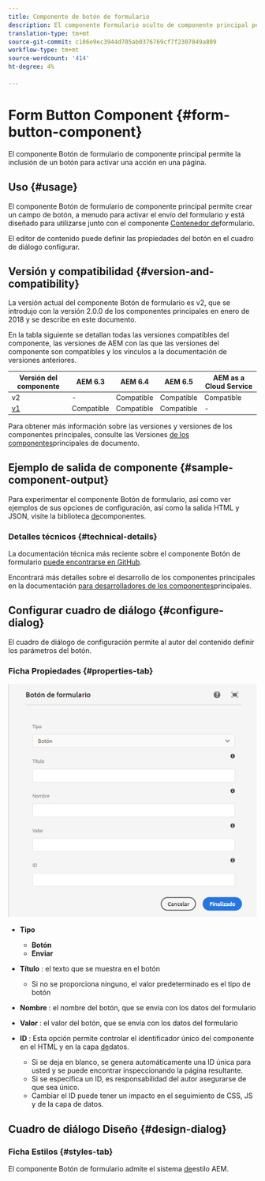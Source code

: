```yaml
---
title: Componente de botón de formulario
description: El componente Formulario oculto de componente principal permite incluir un campo oculto en un formulario.
translation-type: tm+mt
source-git-commit: c186e9ec3944d785ab0376769cf7f2307049a809
workflow-type: tm+mt
source-wordcount: '414'
ht-degree: 4%

---
```



# Form Button Component {#form-button-component}

El componente Botón de formulario de componente principal permite la inclusión de un botón para activar una acción en una página.

## Uso {#usage}

El componente Botón de formulario de componente principal permite crear un campo de botón, a menudo para activar el envío del formulario y está diseñado para utilizarse junto con el componente [Contenedor de](form-container.md)formulario.

El editor de contenido puede definir las propiedades del botón en el cuadro de diálogo [](#configure-dialog)configurar.

## Versión y compatibilidad {#version-and-compatibility}

La versión actual del componente Botón de formulario es v2, que se introdujo con la versión 2.0.0 de los componentes principales en enero de 2018 y se describe en este documento.

En la tabla siguiente se detallan todas las versiones compatibles del componente, las versiones de AEM con las que las versiones del componente son compatibles y los vínculos a la documentación de versiones anteriores.

| Versión del componente | AEM 6.3 | AEM 6.4   | AEM 6.5 | AEM as a Cloud Service |
|--- |--- |--- |--- |---|
| v2 | - | Compatible | Compatible | Compatible |
| [v1](/help/components/v1/form-button-v1.md) | Compatible | Compatible | Compatible | - |

Para obtener más información sobre las versiones y versiones de los componentes principales, consulte las Versiones [de los componentes](/help/versions.md)principales de documento.

## Ejemplo de salida de componente {#sample-component-output}

Para experimentar el componente Botón de formulario, así como ver ejemplos de sus opciones de configuración, así como la salida HTML y JSON, visite la biblioteca [de](https://adobe.com/go/aem_cmp_library_form_button)componentes.

### Detalles técnicos {#technical-details}

La documentación técnica más reciente sobre el componente Botón de formulario [puede encontrarse en GitHub](https://adobe.com/go/aem_cmp_tech_form_button_v2).

Encontrará más detalles sobre el desarrollo de los componentes principales en la documentación [para desarrolladores de los componentes](/help/developing/overview.md)principales.

## Configurar cuadro de diálogo {#configure-dialog}

El cuadro de diálogo de configuración permite al autor del contenido definir los parámetros del botón.

### Ficha Propiedades {#properties-tab}

![Cuadro de diálogo de edición del componente Botón de formulario](/help/assets/form-button-edit.png)

* **Tipo**

   * **Botón**
   * **Enviar**

* **Título** : el texto que se muestra en el botón

   * Si no se proporciona ninguno, el valor predeterminado es el tipo de botón

* **Nombre** : el nombre del botón, que se envía con los datos del formulario
* **Valor** : el valor del botón, que se envía con los datos del formulario

* **ID** : Esta opción permite controlar el identificador único del componente en el HTML y en la capa [de](/help/developing/data-layer/overview.md)datos.
   * Si se deja en blanco, se genera automáticamente una ID única para usted y se puede encontrar inspeccionando la página resultante.
   * Si se especifica un ID, es responsabilidad del autor asegurarse de que sea único.
   * Cambiar el ID puede tener un impacto en el seguimiento de CSS, JS y de la capa de datos.

## Cuadro de diálogo Diseño {#design-dialog}

### Ficha Estilos {#styles-tab}

El componente Botón de formulario admite el sistema [de](/help/get-started/authoring.md#component-styling)estilo AEM.
